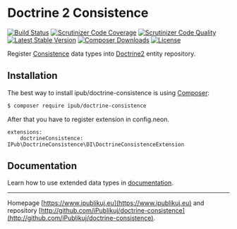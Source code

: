 # Doctrine 2 Consistence

[![Build Status](https://img.shields.io/travis/iPublikuj/doctrine-consistence.svg?style=flat-square)](https://travis-ci.org/iPublikuj/doctrine-consistence)
[![Scrutinizer Code Coverage](https://img.shields.io/scrutinizer/coverage/g/iPublikuj/doctrine-consistence.svg?style=flat-square)](https://scrutinizer-ci.com/g/iPublikuj/doctrine-consistence/?branch=master)
[![Scrutinizer Code Quality](https://img.shields.io/scrutinizer/g/iPublikuj/doctrine-consistence.svg?style=flat-square)](https://scrutinizer-ci.com/g/iPublikuj/doctrine-consistence/?branch=master)
[![Latest Stable Version](https://img.shields.io/packagist/v/ipub/doctrine-consistence.svg?style=flat-square)](https://packagist.org/packages/ipub/doctrine-consistence)
[![Composer Downloads](https://img.shields.io/packagist/dt/ipub/doctrine-consistence.svg?style=flat-square)](https://packagist.org/packages/ipub/doctrine-consistence)
[![License](https://img.shields.io/packagist/l/ipub/doctrine-consistence.svg?style=flat-square)](https://packagist.org/packages/ipub/doctrine-consistence)

Register [Consistence](https://github.com/consistence/consistence-doctrine) data types into [Doctrine2](http://www.doctrine-project.org/) entity repository. 

## Installation

The best way to install ipub/doctrine-consistence is using [Composer](http://getcomposer.org/):

```sh
$ composer require ipub/doctrine-consistence
```

After that you have to register extension in config.neon.

```neon
extensions:
	doctrineConsistence: IPub\DoctrineConsistence\DI\DoctrineConsistenceExtension
```

## Documentation

Learn how to use extended data types in [documentation](https://github.com/iPublikuj/doctrine-consistence/blob/master/docs/en/index.md).

***
Homepage [https://www.ipublikuj.eu](https://www.ipublikuj.eu) and repository [http://github.com/iPublikuj/doctrine-consistence](http://github.com/iPublikuj/doctrine-consistence).
